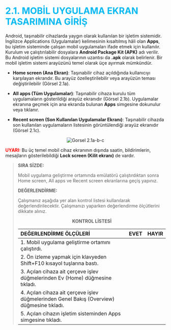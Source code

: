 <h1 style="color:#00b9f2;">2.1. MOBİL UYGULAMA EKRAN TASARIMINA GİRİŞ</h1>

Android, taşınabilir cihazlarda yaygın olarak kullanılan bir işletim sistemidir. İngilizce Applications
(Uygulamalar) kelimesinin kısaltılmış hâli olan **Apps**, bu işletim sisteminde çalışan mobil uygulamaları ifade etmek için kullanılır. Kurulum ve çalıştırılabilir dosyalara **Android Package Kit (APK)**
adı verilir. Bu Android işletim sistemi dosyalarının uzantısı da **.apk** olarak belirlenir.
Bir mobil işletim sistemi arayüzünü temel olarak üçe ayırmak mümkündür.

- **Home screen (Ana Ekran)**: Taşınabilir cihaz açıldığında kullanıcıyı karşılayan ekrandır. Bu arayüz özelleştirilebilir veya arayüzün teması değiştirilebilir (Görsel 2.1a).

- **All apps (Tüm Uygulamalar)**: Taşınabilir cihaza kurulu tüm uygulamaların gösterildiği arayüz ekranıdır (Görsel 2.1b). Uygulamalar ekranına geçmek için ana ekranda bulunan **Apps** simgesine dokunulur veya tıklanır.

- **Recent screen (Son Kullanılan Uygulamalar Ekranı)**: Taşınabilir cihazda son kullanılan uygulamaların listesinin görüntülendiği arayüz ekranıdır (Görsel 2.1c).
<div style="display:block;text-align:center">

![Gorsel 2.1a-b-c](./ekran-tasarimi/gorsel-2.1a-home-screen-gorsel-2.1b-all-apps-gorsel-2.1c-recent-screen.png)
</div>

<span style="color:#f00;font-weight:bold;">UYARI:</span> Bu üç temel mobil cihaz ekranının dışında saatin, bildirimlerin, mesajların gösterilebildiği **Lock screen (Kilit ekranı)** de vardır.

>**SIRA SİZDE:**
>
>Mobil uygulama geliştirme ortamında emülatörü çalıştırdıktan sonra Home screen, All apps ve Recent screen ekranlarına geçiş yapınız.
>
>**DEĞERLENDİRME:**
>
>Çalışmanız aşağıda yer alan kontrol listesi kullanılarak değerlendirilecektir. Çalışmanızı yaparken değerlendirme ölçütlerini dikkate alınız.
>
><div style="text-align:center;"><b>KONTROL LİSTESİ</b></div>
>
>|  DEĞERLENDİRME ÖLÇÜLERİ                                                                     | EVET | HAYIR |
>| :------------------------------------------------------------------------------------------ | ---- | ----- |
>|  1. Mobil uygulama geliştirme ortamını çalıştırdı.                                          |
>|  2. Ön izleme yapmak için klavyeden Shift+F10 kısayol tuşlarına bastı.                      |
>|  3. Açılan cihaza ait çerçeve işlev düğmelerinden Ev (Home) düğmesine tıkladı.              |
>|  4. Açılan cihaza ait çerçeve işlev düğmelerinden Genel Bakış (Overview) düğmesine tıkladı. |
>|  5. Açılan cihazın işletim sisteminden Apps simgesine tıkladı.                              |